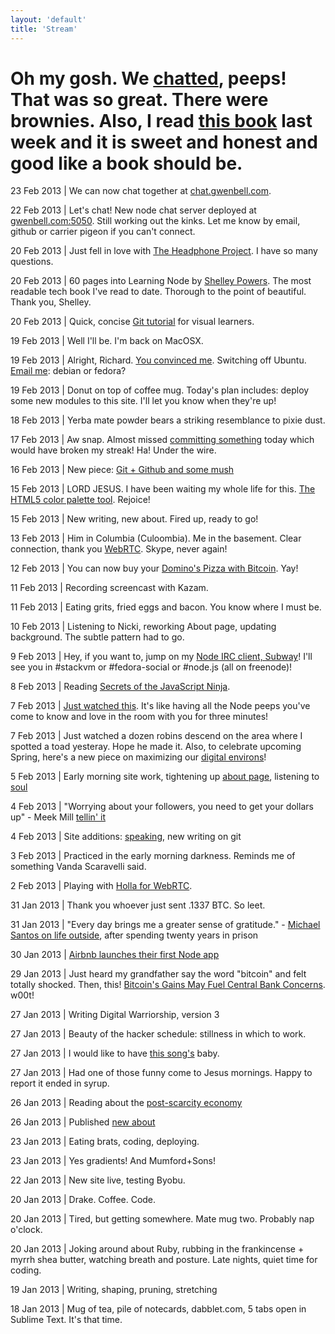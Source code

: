 ```yaml
--- 
layout: 'default'
title: 'Stream'
---
```


Oh my gosh. We [chatted](http://chat.gwenbell.com/), peeps! That was so great. There were brownies. Also, I read [this book](http://nicolejgeorges.com/?page_id=157) last week and it is sweet and honest and good like a book should be.
==========================================================

23 Feb 2013 | We can now chat together at [chat.gwenbell.com](http://chat.gwenbell.com/).

22 Feb 2013 | Let's chat! New node chat server deployed at [gwenbell.com:5050](http://gwenbell.com:5050/). Still working out the kinks. Let me know by email, github or carrier pigeon if you can't connect.

20 Feb 2013 | Just fell in love with [The Headphone Project](http://leavemewithmybigdreams.com/blog/category/headphones-project/). I have so many questions.

20 Feb 2013 | 60 pages into Learning Node by [Shelley Powers](http://burningbird.net/). The most readable tech book I've read to date. Thorough to the point of beautiful. Thank you, Shelley.

20 Feb 2013 | Quick, concise [Git tutorial](https://github.com/pcottle/learnGitBranching) for visual learners.

19 Feb 2013 | Well I'll be. I'm back on MacOSX.

19 Feb 2013 | Alright, Richard. [You convinced me](http://www.youtube.com/watch?v=CP8CNp-vksc). Switching off Ubuntu. [Email me](mailto:gwen@gwenbell.com): debian or fedora?

19 Feb 2013 | Donut on top of coffee mug. Today's plan includes: deploy some new modules to this site. I'll let you know when they're up!

18 Feb 2013 | Yerba mate powder bears a striking resemblance to pixie dust.

17 Feb 2013 | Aw snap. Almost missed [committing something](http://github.com/gwenbell) today which would have broken my streak! Ha! Under the wire.

16 Feb 2013 | New piece: [Git + Github and some mush](http://gwenbell.com/posts/gitandgithub)

15 Feb 2013 | LORD JESUS. I have been waiting my whole life for this. [The HTML5 color palette tool](http://color.hailpixel.com/). Rejoice!

15 Feb 2013 | New writing, new about. Fired up, ready to go!

13 Feb 2013 | Him in Columbia (Culoombia). Me in the basement. Clear connection, thank you [WebRTC](http://www.webrtc.org/demo). Skype, never again!

12 Feb 2013 | You can now buy your [Domino's Pizza with Bitcoin](http://www.digitaltrends.com/web/virtual-bitcoins-can-now-be-traded-for-dominos-pizza/). Yay!

11 Feb 2013 | Recording screencast with Kazam.

11 Feb 2013 | Eating grits, fried eggs and bacon. You know where I must be.

10 Feb 2013 | Listening to Nicki, reworking About page, updating background. The subtle pattern had to go.

9 Feb 2013 | Hey, if you want to, jump on my [Node IRC client, Subway](http://subway.gwenbell.com/)! I'll see you in #stackvm or #fedora-social or #node.js (all on freenode)!

8 Feb 2013 | Reading [Secrets of the JavaScript Ninja](http://www.amazon.com/Secrets-JavaScript-Ninja-John-Resig/dp/193398869X).

7 Feb 2013 | [Just watched this](http://www.youtube.com/watch?v=wxDBF3OOaRA). It's like having all the Node peeps you've come to know and love in the room with you for three minutes!

7 Feb 2013 | Just watched a dozen robins descend on the area where I spotted a toad yesteray. Hope he made it. Also, to celebrate upcoming Spring, here's a new piece on maximizing our [digital environs](/posts/digitalenvironment)!

5 Feb 2013 | Early morning site work, tightening up [about page](/pages/about), listening to [soul](https://new.myspace.com/gwenbell/mixes)

4 Feb 2013 | "Worrying about your followers, you need to get your dollars up" - Meek Mill [tellin' it](https://new.myspace.com/meekmill/music/album/amen-18591239?sid=88044203)

4 Feb 2013 | Site additions: [speaking](/pages/speaking), new writing on git

3 Feb 2013 | Practiced in the early morning darkness. Reminds me of something Vanda Scaravelli said.

2 Feb 2013 | Playing with [Holla for WebRTC](https://github.com/wearefractal/holla).

31 Jan 2013 | Thank you whoever just sent .1337 BTC. So leet.

31 Jan 2013 | "Every day brings me a greater sense of gratitude." - [Michael Santos on life outside](http://www.slate.com/blogs/quora/2013/01/25/how_is_life_outside_after_being_in_prison_for_over_20_years.html), after spending twenty years in prison

30 Jan 2013 | [Airbnb launches their first Node app](http://nerds.airbnb.com/weve-launched-our-first-nodejs-app-to-product)

29 Jan 2013 | Just heard my grandfather say the word "bitcoin" and felt totally shocked. Then, this! [Bitcoin's Gains May Fuel Central Bank Concerns](http://www.bloomberg.com/news/2013-01-28/bitcoin-s-gains-may-fuel-central-bank-concerns-chart-of-the-day.html). w00t! 

27 Jan 2013 | Writing Digital Warriorship, version 3

27 Jan 2013 | Beauty of the hacker schedule: stillness in which to work.

27 Jan 2013 | I would like to have [this song's](https://new.myspace.com/video/shake-it-out-108244544) baby.

27 Jan 2013 | Had one of those funny come to Jesus mornings. Happy to report it ended in syrup.

26 Jan 2013 | Reading about the [post-scarcity economy](http://edge.org/response-detail/23860)

26 Jan 2013 | Published [new about](http://gwenbell.com/pages/about)

23 Jan 2013 | Eating brats, coding, deploying.

23 Jan 2013 | Yes gradients! And Mumford+Sons!

22 Jan 2013 | New site live, testing Byobu.

20 Jan 2013 | Drake. Coffee. Code.

20 Jan 2013 | Tired, but getting somewhere. Mate mug two. Probably nap o'clock.

20 Jan 2013 | Joking around about Ruby, rubbing in the frankincense + myrrh shea butter, watching breath and posture. Late nights, quiet time for coding.

19 Jan 2013 | Writing, shaping, pruning, stretching

18 Jan 2013 | Mug of tea, pile of notecards, dabblet.com, 5 tabs open in Sublime Text. It's that time.